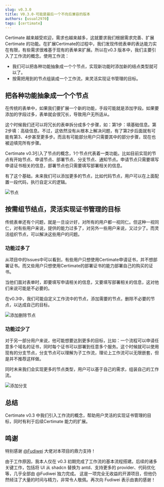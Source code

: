 ```yaml
---
slug: v0.3.0
title: V0.3.0-可能是最后一个不向后兼容的版本
authors: [usual2970]
tags: [certimate]
---
```



Certimate 越来越受欢迎，需求也越来越多，这就要求我们根据需求完善、扩展 Certimate 的功能。在扩展Certimate的过程中，我们发现传统表单的表达能力实在有限，有些需求很难基于现有的表单来扩展。所以在v0.3 版本中，我们主要引入了工作流的概念。使用工作流：

* 我们可以把各种功能抽象成一个个节点，实现新功能时添加新的结点类型就可以了。
* 按需把用到的节点组装成一个工作流，来灵活实现证书管理的目标。

## 把各种功能抽象成一个个节点

在传统的表单中，如果我们要扩展一个新的功能，手段可能就是添加字段。如果要添加的字段过多，表单就会很冗长，导致用户无所适从。

这个时候我们还可以将冗长的表单拆分成多个步骤，如：第1步：填基础信息。第2步填：高级信息。不过，这依然没有从根本上解决问题，有了第2步后面就有可能有第3、4步甚至更多步。而且有可能部分用户只需要其中的部分步骤，现在也被迫填完所有步骤。

Certimate v0.3引入了节点的概念，1个节点代表着一类功能。比如目前实现的节点有开始节点、申请节点、部署节点、分支节点、通知节点。申请节点只需要填写申请证书相关的信息，部署节点也只需要填写部署相关的信息。

有了这个基础，未来我们可以添加更多的节点，比如代码节点，用户可以在上面配置一段代码，执行自定义的逻辑。

![节点](https://i.imgur.com/9oHF7K8.jpeg)

## 按需组节结点，灵活实现证书管理的目标

传统表单还有个问题，就是一旦设计好，对所有的用户都一视同仁。但这种一视同仁，对有些用户来说，提供的能力过多了，对另外一些用户来说，又过少了。而灵活组织节点，可以解决这些用户的问题。

### 功能过多了

从项目中的Issues中可以看到，有些用户只想使用Certimate申请证书，并不想部署证书。而又些用户只想使用Certimate的部署证书的能力部署自己的购买的证书。

当他们面对表单时，即要填写申请相关的信息，又要填写部署相关的信息，这对他们来说可能是不必要的。

在v0.3中，我们可能自定义工作流中的节点，添加需要的节点，删除不必要的节点，以达成自己的目标。

![添加删除节点](https://i.imgur.com/5bRWKWu.gif)

### 功能过少了

对于另一部分用户来说，他可能想要达到更多的目标，比如：一个流程可以申请任意多个域名的证书，同时每个证书可以部署到任意多个服务。这个时候就可以使用现有的分支节点，分支节点可以理解为子工作流，理论上工作流可以无限嵌套，但是并不推荐这样做。

同时未来我们会实现更多的节点类型，用户可以基于自己的需求，组装自己的工作流。

![添加分支](https://i.imgur.com/Ap29o8m.gif)

## 总结

Certimate v0.3 中我们引入工作流的概念，帮助用户灵活的实现证书管理的目标，同时有利于后续Certimate 能力的扩展。

## 鸣谢

特别感谢 [@Fudiwei](https://github.com/fudiwei) 大佬对本项目的鼎力支持！

由于工作原因，我本人仅在 v0.3 初期完成了工作流的基本流程搭建。后续的诸多关键工作，包括将 UI 从 shadcn 替换为 antd、支持更多的 provider、代码优化等，几乎全部由 @Fudiwei 独力完成。
这是一项完全无收益的开源项目，但他仍然倾注了大量的时间与精力，非常令人敬佩。再次向 Fudiwei 表示由衷的感谢！
